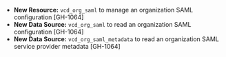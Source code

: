 * **New Resource:** `vcd_org_saml` to manage an organization SAML configuration [GH-1064]
* **New Data Source:** `vcd_org_saml` to read an organization SAML configuration [GH-1064]
* **New Data Source:** `vcd_org_saml_metadata` to read an organization SAML service provider metadata [GH-1064]
